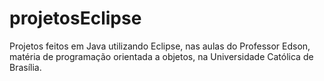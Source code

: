 # projetosEclipse
Projetos feitos em Java utilizando Eclipse, nas aulas do Professor Edson, matéria de programação orientada a objetos, na Universidade Católica de Brasília.
